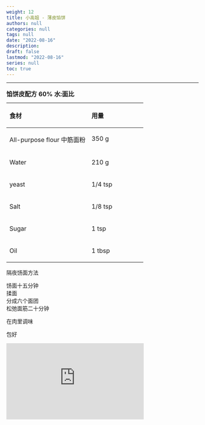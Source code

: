 ```yaml
---
weight: 12
title: 小高姐 - 薄皮馅饼
authors: null
categories: null
tags: null
date: "2022-08-16"
description:  
draft: false
lastmod: "2022-08-16"
series: null
toc: true
---
```




<!--more-->
---

<table style="width:100%;">
<caption style="text-align:left", align = "top"><b>馅饼皮配方 60% 水:面比</b></caption>
<colgroup><col style="width: 60%" /><col style="width: 40%" />
</colgroup>
<thead>
  <tr VALIGN=TOP style="text-align:left"  class="header">
    <th><p>食材</p></th>
    <th><p>用量</p></th>
  </tr>
</thead>
<tbody VALIGN=TOP>
  <tr class="odd">
    <td><p>All-purpose flour 中筋面粉
    </p></td>
    <td><p>350 g
    </p></td>
  </tr>
  <tr class="even">
    <td><p>Water
    </p></td>
    <td><p> 210 g
    </p></td>
  </tr>
  <tr class="odd">
    <td><p>yeast
    </p></td>
    <td><p>1/4 tsp
    </p></td>
  </tr>
  <tr class="even">
    <td><p>Salt
    </p></td>
    <td><p> 1/8 tsp
    </p></td>
  </tr>  
  <tr class="odd">
    <td><p>Sugar
    </p></td>
    <td><p>1 tsp
    </p></td>
  </tr>
  <tr class="even">
    <td><p>Oil
    </p></td>
    <td><p> 1 tbsp
    </p></td>
  </tr>  
</tbody>
</table>

隔夜饧面方法

饧面十五分钟  
揉面  
分成六个面团  
松弛面筋二十分钟  

在肉里调味  

包好  


<iframe width="360" height="200" src="https://www.youtube.com/embed/kko5x0P0Cbg" title="Beef Stuffed Flatbread" frameborder="0" allow="accelerometer; autoplay; clipboard-write; encrypted-media; gyroscope; picture-in-picture" allowfullscreen></iframe>